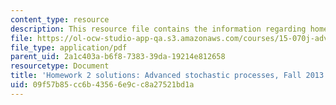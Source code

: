 ```yaml
---
content_type: resource
description: This resource file contains the information regarding homework 2 solutions.
file: https://ol-ocw-studio-app-qa.s3.amazonaws.com/courses/15-070j-advanced-stochastic-processes-fall-2013/09f57b85cc6b43566e9cc8a27521bd1a_MIT15_070JF13_Pset2_Sol.pdf
file_type: application/pdf
parent_uid: 2a1c403a-b6f8-7383-39da-19214e812658
resourcetype: Document
title: 'Homework 2 solutions: Advanced stochastic processes, Fall 2013'
uid: 09f57b85-cc6b-4356-6e9c-c8a27521bd1a
---
```

